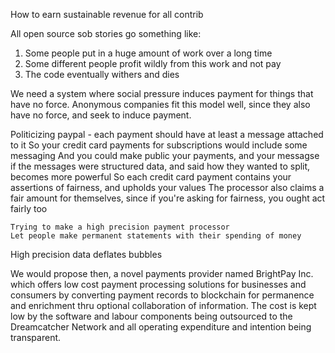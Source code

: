 How to earn sustainable revenue for all contrib

All open source sob stories go something like:

1. Some people put in a huge amount of work over a long time
1. Some different people profit wildly from this work and not pay
1. The code eventually withers and dies

We need a system where social pressure induces payment for things that have no
force. Anonymous companies fit this model well, since they also have no force,
and seek to induce payment.

Politicizing paypal - each payment should have at least a message attached to it
So your credit card payments for subscriptions would include some messaging And
you could make public your payments, and your messagse if the messages were
structured data, and said how they wanted to split, becomes more powerful So
each credit card payment contains your assertions of fairness, and upholds your
values The processor also claims a fair amount for themselves, since if you're
asking for fairness, you ought act fairly too

    Trying to make a high precision payment processor
    Let people make permanent statements with their spending of money

High precision data deflates bubbles

We would propose then, a novel payments provider named BrightPay Inc. which offers low cost payment processing solutions for businesses and consumers by converting payment records to blockchain for permanence and enrichment thru optional collaboration of information.  The cost is kept low by the software and labour components being outsourced to the Dreamcatcher Network and all operating expenditure and intention being transparent.